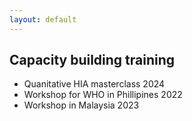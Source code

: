 ```yaml
---
layout: default
---
```


## Capacity building training

- Quanitative HIA masterclass 2024
- Workshop for WHO in Phillipines 2022 
- Workshop in Malaysia 2023
